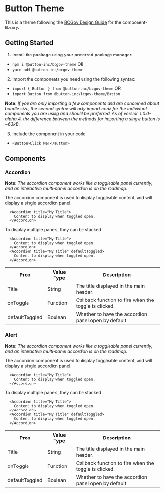 # Button Theme

This is a theme following the [BCGov Design Guide](https://developer.gov.bc.ca/Design-System/About-the-Design-System) for the component-library.

## Getting Started

1) Install the package using your preferred package manager:

  - `npm i @button-inc/bcgov-theme`
  OR
  - `yarn add @button-inc/bcgov-theme`

2) Import the components you need using the following syntax:

  - `import { Button } from @button-inc/bcgov-theme`
  OR
  - `import Button from @button-inc/bcgov-theme/Button`

**Note**: _If you are only importing a few components and are concerned about bundle size, the second syntax will only import code for the individual components
you are using and should be preferred. As of version 1.0.0-alpha.4, the difference between the methods for importing a single button is ~63kB._

3) Include the component in your code
  - `<Button>Click Me!</Button>`


## Components

### Accordion

**Note**: _The accordion component works like a toggleable panel currently, and an interactive multi-panel accordion is on the roadmap._

The accordion component is used to display toggleable content, and will display a single accordion panel.

```JSX
  <Accordion title="My Title">
    Content to display when toggled open.
  </Accordion>
```

To display multiple panels, they can be stacked

```JSX
  <Accordion title="My Title">
    Content to display when toggled open.
  </Accordion>
  <Accordion title="My Title" defaultToggled>
    Content to display when toggled open.
  </Accordion>
```


<table>
  <tr>
  <th>Prop</th>
  <th>Value Type</th>
  <th>Description</th>
  </tr>
  <tr>
    <td>Title</td>
    <td>String</td>
    <td>The title displayed in the main header.</td>
  </tr>
  <tr>
    <td>onToggle</td>
    <td>Function</td>
    <td>Callback function to fire when the toggle is clicked.</td>
  </tr>
  <tr>
    <td>defaultToggled</td>
    <td>Boolean</td>
    <td>Whether to have the accordion panel open by default</td>
  </tr>
</table>



### Alert

**Note**: _The accordion component works like a toggleable panel currently, and an interactive multi-panel accordion is on the roadmap._

The accordion component is used to display toggleable content, and will display a single accordion panel.

```JSX
  <Accordion title="My Title">
    Content to display when toggled open.
  </Accordion>
```

To display multiple panels, they can be stacked

```JSX
  <Accordion title="My Title">
    Content to display when toggled open.
  </Accordion>
  <Accordion title="My Title" defaultToggled>
    Content to display when toggled open.
  </Accordion>
```


<table>
  <tr>
  <th>Prop</th>
  <th>Value Type</th>
  <th>Description</th>
  </tr>
  <tr>
    <td>Title</td>
    <td>String</td>
    <td>The title displayed in the main header.</td>
  </tr>
  <tr>
    <td>onToggle</td>
    <td>Function</td>
    <td>Callback function to fire when the toggle is clicked.</td>
  </tr>
  <tr>
    <td>defaultToggled</td>
    <td>Boolean</td>
    <td>Whether to have the accordion panel open by default</td>
  </tr>
</table>
